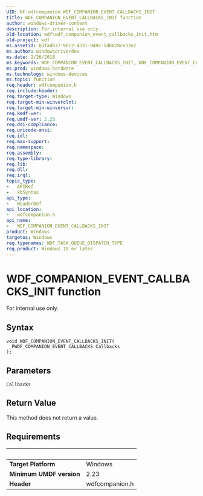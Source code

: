 ```yaml
---
UID: NF:wdfcompanion.WDF_COMPANION_EVENT_CALLBACKS_INIT
title: WDF_COMPANION_EVENT_CALLBACKS_INIT function
author: windows-driver-content
description: For internal use only.
old-location: wdf\wdf_companion_event_callbacks_init.htm
old-project: wdf
ms.assetid: 83fadb77-90c2-4331-949c-5d8828ce33e2
ms.author: windowsdriverdev
ms.date: 2/26/2018
ms.keywords: WDF_COMPANION_EVENT_CALLBACKS_INIT, WDF_COMPANION_EVENT_CALLBACKS_INIT method, wdf.wdf_companion_event_callbacks_init, wdfcompanion/WDF_COMPANION_EVENT_CALLBACKS_INIT
ms.prod: windows-hardware
ms.technology: windows-devices
ms.topic: function
req.header: wdfcompanion.h
req.include-header: 
req.target-type: Windows
req.target-min-winverclnt: 
req.target-min-winversvr: 
req.kmdf-ver: 
req.umdf-ver: 2.23
req.ddi-compliance: 
req.unicode-ansi: 
req.idl: 
req.max-support: 
req.namespace: 
req.assembly: 
req.type-library: 
req.lib: 
req.dll: 
req.irql: 
topic_type:
-	APIRef
-	kbSyntax
api_type:
-	HeaderDef
api_location:
-	wdfcompanion.h
api_name:
-	WDF_COMPANION_EVENT_CALLBACKS_INIT
product: Windows
targetos: Windows
req.typenames: WDF_TASK_QUEUE_DISPATCH_TYPE
req.product: Windows 10 or later.
---
```



# WDF_COMPANION_EVENT_CALLBACKS_INIT function
For internal use only.

## Syntax

```
void WDF_COMPANION_EVENT_CALLBACKS_INIT(
  PWDF_COMPANION_EVENT_CALLBACKS Callbacks
);
```

## Parameters

`Callbacks`




## Return Value

This method does not return a value.


## Requirements
| &nbsp; | &nbsp; |
| ---- |:---- |
| **Target Platform** | Windows |
| **Minimum UMDF version** | 2.23 |
| **Header** | wdfcompanion.h |